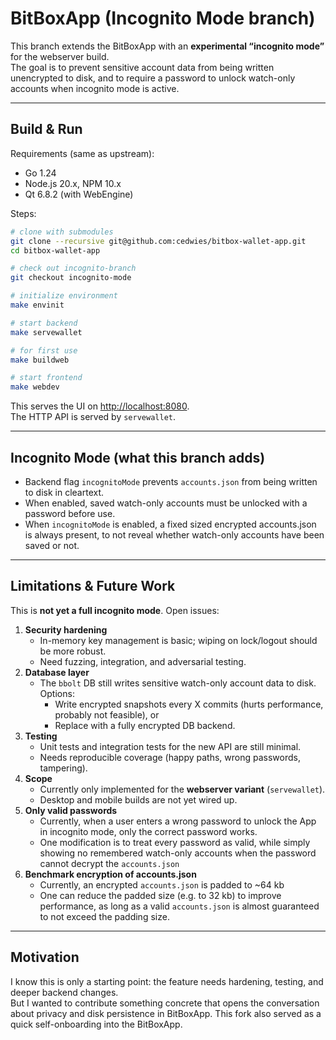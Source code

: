 # BitBoxApp (Incognito Mode branch)

This branch extends the BitBoxApp with an **experimental “incognito mode”** for the webserver build.  
The goal is to prevent sensitive account data from being written unencrypted to disk, and to require a password to unlock watch-only accounts when incognito mode is active.

---

## Build & Run

Requirements (same as upstream):

- Go 1.24  
- Node.js 20.x, NPM 10.x  
- Qt 6.8.2 (with WebEngine)  

Steps:

```bash
# clone with submodules
git clone --recursive git@github.com:cedwies/bitbox-wallet-app.git
cd bitbox-wallet-app

# check out incognito-branch
git checkout incognito-mode

# initialize environment
make envinit

# start backend
make servewallet

# for first use
make buildweb

# start frontend
make webdev
```

This serves the UI on [http://localhost:8080](http://localhost:8080).  
The HTTP API is served by `servewallet`.

---

## Incognito Mode (what this branch adds)

- Backend flag `incognitoMode` prevents `accounts.json` from being written to disk in cleartext.
- When enabled, saved watch-only accounts must be unlocked with a password before use.
- When `incognitoMode` is enabled, a fixed sized encrypted accounts.json is always present, to not reveal whether watch-only accounts have been saved or not.

---

## Limitations & Future Work

This is **not yet a full incognito mode**. Open issues:

1. **Security hardening**
   - In-memory key management is basic; wiping on lock/logout should be more robust.
   - Need fuzzing, integration, and adversarial testing.
2. **Database layer**
   - The `bbolt` DB still writes sensitive watch-only account data to disk.  
     Options:  
     - Write encrypted snapshots every X commits (hurts performance, probably not feasible), or  
     - Replace with a fully encrypted DB backend.
3. **Testing**
   - Unit tests and integration tests for the new API are still minimal.
   - Needs reproducible coverage (happy paths, wrong passwords, tampering).
4. **Scope**
   - Currently only implemented for the **webserver variant** (`servewallet`).  
   - Desktop and mobile builds are not yet wired up.
5. **Only valid passwords**
   - Currently, when a user enters a wrong password to unlock the App in incognito mode, only the correct password works. 
   - One modification is to treat every password as valid, while simply showing no remembered watch-only accounts when the password cannot decrypt the `accounts.json`
6. **Benchmark encryption of accounts.json**
   - Currently, an encrypted `accounts.json` is padded to ~64 kb
   - One can reduce the padded size (e.g. to 32 kb) to improve performance, as long as a valid `accounts.json` is almost guaranteed to not exceed the padding size.

---

## Motivation

I know this is only a starting point: the feature needs hardening, testing, and deeper backend changes.  
But I wanted to contribute something concrete that opens the conversation about privacy and disk persistence in BitBoxApp.
This fork also served as a quick self-onboarding into the BitBoxApp.
